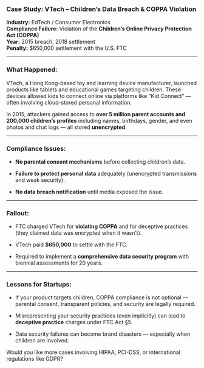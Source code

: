 ### **Case Study: VTech – Children’s Data Breach & COPPA Violation**

**Industry:** EdTech / Consumer Electronics  
**Compliance Failure:** Violation of the **Children’s Online Privacy Protection Act (COPPA)**  
**Year:** 2015 breach, 2018 settlement  
**Penalty:** $650,000 settlement with the U.S. FTC

---

### **What Happened:**

VTech, a Hong Kong-based toy and learning device manufacturer, launched products like tablets and educational games targeting children. These devices allowed kids to connect online via platforms like “Kid Connect” — often involving cloud-stored personal information.

In 2015, attackers gained access to **over 5 million parent accounts and 200,000 children’s profiles** including names, birthdays, gender, and even photos and chat logs — all stored **unencrypted**.

---

### **Compliance Issues:**

- **No parental consent mechanisms** before collecting children’s data.
    
- **Failure to protect personal data** adequately (unencrypted transmissions and weak security).
    
- **No data breach notification** until media exposed the issue.
    

---

### **Fallout:**

- FTC charged VTech for **violating COPPA** and for deceptive practices (they claimed data was encrypted when it wasn’t).
    
- VTech paid **$650,000** to settle with the FTC.
    
- Required to implement a **comprehensive data security program** with biennial assessments for 20 years.
    

---

### **Lessons for Startups:**

- If your product targets children, COPPA compliance is not optional — parental consent, transparent policies, and security are legally required.
    
- Misrepresenting your security practices (even implicitly) can lead to **deceptive practice** charges under FTC Act §5.
    
- Data security failures can become brand disasters — especially when children are involved.
    

Would you like more cases involving HIPAA, PCI-DSS, or international regulations like GDPR?